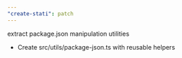 ```yaml
---
"create-stati": patch
---
```


extract package.json manipulation utilities

- Create src/utils/package-json.ts with reusable helpers
